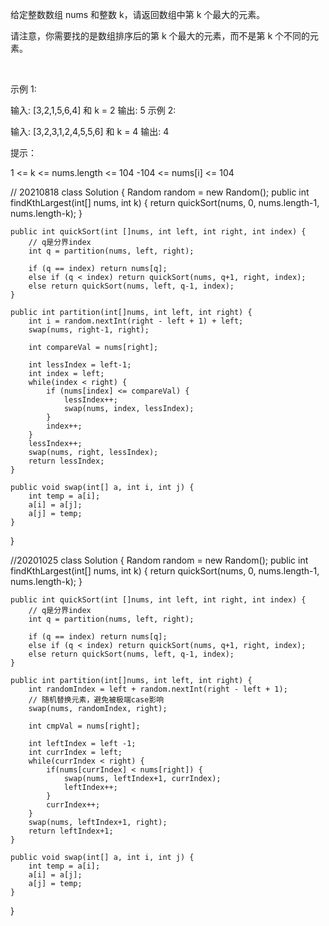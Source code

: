 给定整数数组 nums 和整数 k，请返回数组中第 k 个最大的元素。

请注意，你需要找的是数组排序后的第 k 个最大的元素，而不是第 k 个不同的元素。

 

示例 1:

输入: [3,2,1,5,6,4] 和 k = 2
输出: 5
示例 2:

输入: [3,2,3,1,2,4,5,5,6] 和 k = 4
输出: 4
 

提示：

1 <= k <= nums.length <= 104
-104 <= nums[i] <= 104


// 20210818
class Solution {
    Random random = new Random();
    public int findKthLargest(int[] nums, int k) {
        return quickSort(nums, 0, nums.length-1, nums.length-k);
    }

    public int quickSort(int []nums, int left, int right, int index) {
        // q是分界index
        int q = partition(nums, left, right);

        if (q == index) return nums[q];
        else if (q < index) return quickSort(nums, q+1, right, index);
        else return quickSort(nums, left, q-1, index);
    }

    public int partition(int[]nums, int left, int right) {
        int i = random.nextInt(right - left + 1) + left;
        swap(nums, right-1, right);

        int compareVal = nums[right];

        int lessIndex = left-1;
        int index = left;
        while(index < right) {
            if (nums[index] <= compareVal) {
                lessIndex++;
                swap(nums, index, lessIndex);
            }
            index++;
        }
        lessIndex++;
        swap(nums, right, lessIndex);
        return lessIndex;
    }

    public void swap(int[] a, int i, int j) {
        int temp = a[i];
        a[i] = a[j];
        a[j] = temp;
    }
}


//20201025
class Solution {
    Random random = new Random();
    public int findKthLargest(int[] nums, int k) {
        return quickSort(nums, 0, nums.length-1, nums.length-k);
    }

    public int quickSort(int []nums, int left, int right, int index) {
        // q是分界index
        int q = partition(nums, left, right);

        if (q == index) return nums[q];
        else if (q < index) return quickSort(nums, q+1, right, index);
        else return quickSort(nums, left, q-1, index);
    }

    public int partition(int[]nums, int left, int right) {
        int randomIndex = left + random.nextInt(right - left + 1);
        // 随机替换元素，避免被极端case影响
        swap(nums, randomIndex, right);

        int cmpVal = nums[right];

        int leftIndex = left -1;
        int currIndex = left;
        while(currIndex < right) {
            if(nums[currIndex] < nums[right]) {
                swap(nums, leftIndex+1, currIndex);
                leftIndex++;
            }
            currIndex++;
        }
        swap(nums, leftIndex+1, right);
        return leftIndex+1;
    }

    public void swap(int[] a, int i, int j) {
        int temp = a[i];
        a[i] = a[j];
        a[j] = temp;
    }
}